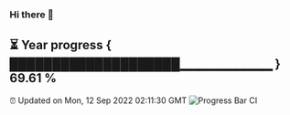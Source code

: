 ### Hi there 👋
⏳ Year progress { ████████████████████▁▁▁▁▁▁▁▁▁▁ } 69.61 %
---
⏰ Updated on Mon, 12 Sep 2022 02:11:30 GMT
![Progress Bar CI](https://github.com/liununu/liununu/workflows/Progress%20Bar%20CI/badge.svg)
